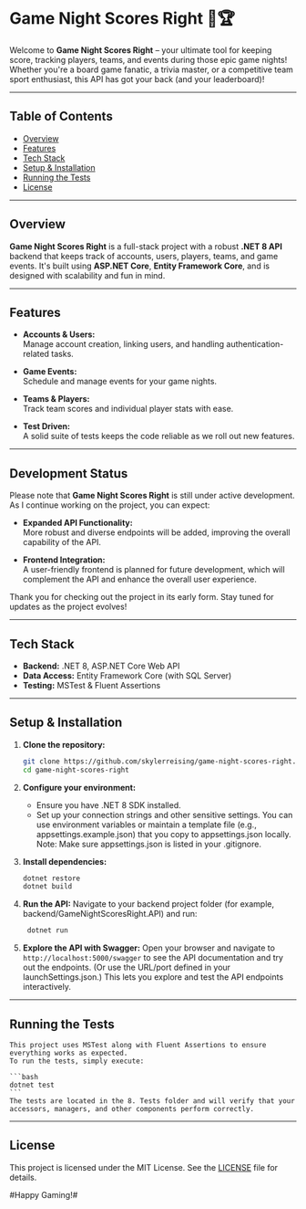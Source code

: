 # Game Night Scores Right 🎲🏆

Welcome to **Game Night Scores Right** – your ultimate tool for keeping score, tracking players, teams, and events during those epic game nights! Whether you're a board game fanatic, a trivia master, or a competitive team sport enthusiast, this API has got your back (and your leaderboard)!

---

## Table of Contents

- [Overview](#overview)
- [Features](#features)
- [Tech Stack](#tech-stack)
- [Setup & Installation](#setup--installation)
- [Running the Tests](#running-the-tests)
- [License](#license)

---

## Overview

**Game Night Scores Right** is a full-stack project with a robust **.NET 8 API** backend that keeps track of accounts, users, players, teams, and game events. It's built using **ASP.NET Core**, **Entity Framework Core**, and is designed with scalability and fun in mind.

---

## Features

- **Accounts & Users:**  
  Manage account creation, linking users, and handling authentication-related tasks.

- **Game Events:**  
  Schedule and manage events for your game nights.

- **Teams & Players:**  
  Track team scores and individual player stats with ease.

- **Test Driven:**  
  A solid suite of tests keeps the code reliable as we roll out new features.

---

## Development Status

Please note that **Game Night Scores Right** is still under active development. As I continue working on the project, you can expect:

- **Expanded API Functionality:**  
  More robust and diverse endpoints will be added, improving the overall capability of the API.

- **Frontend Integration:**  
  A user-friendly frontend is planned for future development, which will complement the API and enhance the overall user experience.

Thank you for checking out the project in its early form. Stay tuned for updates as the project evolves!

---

## Tech Stack

- **Backend:** .NET 8, ASP.NET Core Web API
- **Data Access:** Entity Framework Core (with SQL Server)
- **Testing:** MSTest & Fluent Assertions

---

## Setup & Installation

1. **Clone the repository:**

   ```bash
   git clone https://github.com/skylerreising/game-night-scores-right.git
   cd game-night-scores-right
   ```

2. **Configure your environment:**

   - Ensure you have .NET 8 SDK installed.
   - Set up your connection strings and other sensitive settings. You can use environment variables or maintain a template file (e.g., appsettings.example.json) that you copy to appsettings.json locally. Note: Make sure appsettings.json is listed in your .gitignore.

3. **Install dependencies:**

   ```bash
   dotnet restore
   dotnet build
   ```

4. **Run the API:**
   Navigate to your backend project folder (for example, backend/GameNightScoresRight.API) and run:

   ```bash
    dotnet run
   ```

5. **Explore the API with Swagger:**
   Open your browser and navigate to `http://localhost:5000/swagger` to see the API documentation and try out the endpoints.
   (Or use the URL/port defined in your launchSettings.json.) This lets you explore and test the API endpoints interactively.

---

## Running the Tests

    This project uses MSTest along with Fluent Assertions to ensure everything works as expected.
    To run the tests, simply execute:

    ```bash
    dotnet test
    ```
    The tests are located in the 8. Tests folder and will verify that your accessors, managers, and other components perform correctly.

---

## License

This project is licensed under the MIT License. See the [LICENSE](LICENSE) file for details.

#Happy Gaming!#
